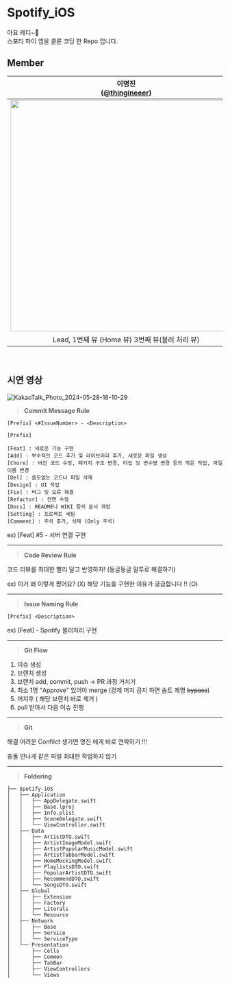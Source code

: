 # Spotify_iOS
아요 레디~🫶 
<br>
스포티 파이 앱을 클론 코딩 한 Repo 입니다.

## Member
| 이명진<br/>([@thingineeer](https://github.com/thingineeer)) | 김나연<br/>([@Nya128](https://github.com/Nya128)) | 김민성<br/>([@mminny](https://github.com/mminny)) |
| :---: | :---: | :---: |
| <img width="540" src="https://github.com/NOW-SOPT-APP9-SPOTIFY/Spotify_iOS/assets/88179341/0edaa970-b08b-4212-8d76-2d8db6cab3ff"/> | <img width="540" src="https://github.com/NOW-SOPT-APP9-SPOTIFY/Spotify_iOS/assets/88179341/0aa8e320-2b52-4790-8c38-a5d31b1e4c94"/> | <img width="540" src="https://github.com/NOW-SOPT-APP9-SPOTIFY/Spotify_iOS/assets/65494460/e9d63d4a-8c35-4896-bb4e-e80393488e1d"/> |
| Lead, 1번째 뷰 (Home 뷰) 3번째 뷰(블러 처리 뷰) | 4번째(Artist 뷰) 5번째 (Artist Chart 뷰) | 2번째 뷰 (Recommend 뷰) |
<br>


## 시연 영상
![KakaoTalk_Photo_2024-05-28-18-10-29](https://github.com/NOW-SOPT-APP9-SPOTIFY/Spotify_iOS/assets/88179341/7c414966-f31d-4170-ab1d-984975af0937)


> **Commit Message Rule**

`[Prefix] <#IssueNumber> - <Description>`

```
[Prefix]

[Feat] : 새로운 기능 구현
[Add] : 부수적인 코드 추가 및 라이브러리 추가, 새로운 파일 생성
[Chore] : 버전 코드 수정, 패키지 구조 변경, 타입 및 변수명 변경 등의 작은 작업, 파일 이름 변경
[Del] : 쓸모없는 코드나 파일 삭제
[Design] : UI 작업
[Fix] : 버그 및 오류 해결
[Refactor] : 전면 수정
[Docs] : README나 WIKI 등의 문서 개정
[Setting] : 프로젝트 세팅
[Comment] : 주석 추가, 삭제 (Only 주석)
```
ex) [Feat] #5 - 서버 연결 구현

---

> **Code Review Rule**

코드 리뷰를 최대한 빨리 달고 반영하자! (둥글둥글 말투로 해결하기)

ex) 이거 왜 이렇게 짰어요? (X)
     해당 기능을 구현한 이유가 궁금합니다 ‼️ (O)

---
> **Issue Naming Rule**

`[Prefix] <Description>`

ex) [Feat] - Spotify 블러처리 구현

---
> **Git Flow**

1. 이슈 생성
2. 브랜치 생성
3. 브랜치 add, commit, push → PR 과정 거치기
4. 최소 1명 "Approve" 있어야 merge (강제 머지 금지 하면 솝트 제명 ~~bypass~~)
5. 머지후 ( 해당 브랜치 바로 제거 )
6. pull 받아서 다음 이슈 진행
---
> **Git**

해결 어려운 Confilct 생기면 명진 에게 바로 연락하기 !!!

충돌 안나게 같은 파일 최대한 작업하지 않기

---
> **Foldering**

```
├── Spotify-iOS
│   ├── Application
│   │   ├── AppDelegate.swift
│   │   ├── Base.lproj
│   │   ├── Info.plist
│   │   ├── SceneDelegate.swift
│   │   └── ViewController.swift
│   ├── Data
│   │   ├── ArtistDTO.swift
│   │   ├── ArtistImageModel.swift
│   │   ├── ArtistPopularMusicModel.swift
│   │   ├── ArtistTabbarModel.swift
│   │   ├── HomeMockingModel.swift
│   │   ├── PlaylistsDTO.swift
│   │   ├── PopularArtistDTO.swift
│   │   ├── RecommendDTO.swift
│   │   └── SongsDTO.swift
│   ├── Global
│   │   ├── Extension
│   │   ├── Factory
│   │   ├── Literals
│   │   └── Resource
│   ├── Network
│   │   ├── Base
│   │   ├── Service
│   │   └── ServiceType
│   └── Presentation
│       ├── Cells
│       ├── Common
│       ├── TabBar
│       ├── ViewControllers
│       └── Views

```




